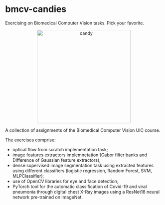 # bmcv-candies
Exercising on Biomedical Computer Vision tasks. Pick your favorite.

<p align="center">
  <img src="https://user-images.githubusercontent.com/75421723/162800481-135870e6-b90e-416c-b906-33c3528e4e24.gif" alt="candy" width="300"/>
</p>

A collection of assignments of the Biomedical Computer Vision UIC course. 

The exercises comprise: 
- optical flow from scratch implementation task; 
- image features extractors implemnetation (Gabor filter banks and Difference of Gaussian feature extractors); 
- dense supervised image segmentation task using extracted features using different classifiers (logistic regression, Random Forest, SVM, MLPClassifier); 
- use of OpenCV libraries for eye and face detection; 
- PyTorch tool for the automatic classification of Covid-19 and viral pneumonia through digital chest X-Ray images using a ResNet18 neural network pre-trained on ImageNet. 
